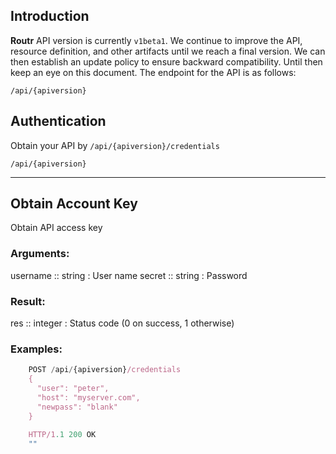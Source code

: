 ## Introduction

**Routr** API version is currently `v1beta1`. We continue to improve the API, resource definition, and other artifacts until we reach a final version. We can then establish an update policy to ensure backward compatibility. Until then keep an eye on this document. The endpoint for the API is as follows:

`/api/{apiversion}`

## Authentication

Obtain your API by 
`/api/{apiversion}/credentials`

`/api/{apiversion}`


---

## Obtain Account Key
Obtain API access key

### Arguments:

username :: string : User name
secret :: string : Password

### Result:
res :: integer : Status code (0 on success, 1 otherwise)

### Examples:
```javascript
    POST /api/{apiversion}/credentials
    {
      "user": "peter",
      "host": "myserver.com",
      "newpass": "blank"
    }
    
    HTTP/1.1 200 OK
    ""
```
